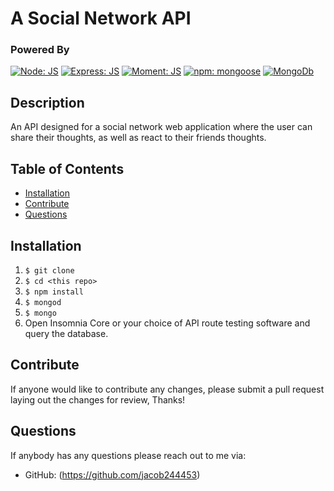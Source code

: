 # A Social Network API

  ### Powered By

  [![Node: JS](https://img.shields.io/badge/Node-JS-00872b.svg)](https://nodejs.org/en/) [![Express: JS](https://img.shields.io/badge/Express-JS-0000ff.svg)](https://github.com/expressjs/express) [![Moment: JS](https://img.shields.io/badge/Moment-JS-d98609.svg)](https://github.com/moment/moment) [![npm: mongoose](https://img.shields.io/badge/npm-mongoose-008783.svg)](https://github.com/Automattic/mongoose) [![MongoDb](https://img.shields.io/badge/MongoDB-00872b.svg)](https://www.mongodb.com/)  

  ## Description 

  An API designed for a social network web application where the user can share their thoughts, as well as react to their friends thoughts.
  ## Table of Contents
  * [Installation](#Installation)
  * [Contribute](#Contribute)
  * [Questions](#Questions)

  ## Installation
  1. ```$ git clone```
  2. ```$ cd <this repo>``` 
  3. ```$ npm install``` 
  4. ```$ mongod``` 
  5. ```$ mongo``` 
  6. Open Insomnia Core or your choice of API route testing software and query the database.
  

  ## Contribute

  If anyone would like to contribute any changes, please submit a pull request laying out the changes for review, Thanks!

  ## Questions

  If anybody has any questions please reach out to me via:
 
  * GitHub: (https://github.com/jacob244453)
  
